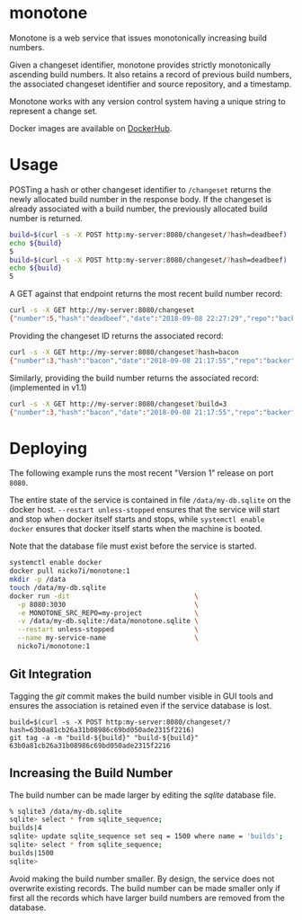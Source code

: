 # monotone

Monotone is a web service that issues monotonically increasing build numbers.

Given a changeset identifier, monotone provides strictly monotonically
ascending build numbers.  It also retains a record of previous build numbers,
the associated changeset identifier and source repository, and a timestamp.

Monotone works with any version control system having a unique string to
represent a change set.

Docker images are available on [DockerHub](https://hub.docker.com/r/nicko7i/monotone/tags/).

# Usage

POSTing a hash or other changeset identifier to ``/changeset`` returns the newly allocated
build number in the response body.  If the changeset is already associated with
a build number, the previously allocated build number is returned.

```bash
build=$(curl -s -X POST http:my-server:8080/changeset/?hash=deadbeef)
echo ${build}
5
build=$(curl -s -X POST http:my-server:8080/changeset/?hash=deadbeef)
echo ${build}
5
```

A GET against that endpoint returns the most recent build number record:

```bash
curl -s -X GET http://my-server:8080/changeset
{"number":5,"hash":"deadbeef","date":"2018-09-08 22:27:29","repo":"backer"}
```

Providing the changeset ID returns the associated record:
```bash
curl -s -X GET http://my-server:8080/changeset?hash=bacon
{"number":3,"hash":"bacon","date":"2018-09-08 21:17:55","repo":"backer"}
```

Similarly, providing the build number returns the associated record: (implemented in v1.1)
```bash
curl -s -X GET http://my-server:8080/changeset?build=3
{"number":3,"hash":"bacon","date":"2018-09-08 21:17:55","repo":"backer"}
```

# Deploying

The following example runs the most recent "Version 1" release on port ``8080``.

The entire state of the service is contained in file ``/data/my-db.sqlite`` on the docker host.
``--restart unless-stopped`` ensures that the service will start and stop when docker itself
starts and stops, while ``systemctl enable docker`` ensures that docker itself
starts when the machine is booted. 

Note that the database file must exist before the service is started.

```bash
systemctl enable docker
docker pull nicko7i/monotone:1
mkdir -p /data
touch /data/my-db.sqlite
docker run -dit                               \
  -p 8080:3030                                \
  -e MONOTONE_SRC_REPO=my-project             \
  -v /data/my-db.sqlite:/data/monotone.sqlite \
  --restart unless-stopped                    \
  --name my-service-name                      \
  nicko7i/monotone:1
```

## Git Integration

Tagging the *git* commit makes the build number visible in GUI tools and ensures the
association is retained even if the service database is lost.
```$bash
build=$(curl -s -X POST http:my-server:8080/changeset/?hash=63b0a81cb26a31b08986c69bd050ade2315f2216)
git tag -a -m "build-${build}" "build-${build}" 63b0a81cb26a31b08986c69bd050ade2315f2216
```

## Increasing the Build Number

The build number can be made larger by editing the *sqlite* database file.
```bash
% sqlite3 /data/my-db.sqlite
sqlite> select * from sqlite_sequence;
builds|4
sqlite> update sqlite_sequence set seq = 1500 where name = 'builds';
sqlite> select * from sqlite_sequence;
builds|1500
sqlite>
```

Avoid making the build number smaller.  By design, the service does not overwrite existing
records.  The build number can be made smaller only if first all the records which have larger
build numbers are removed from the database.
